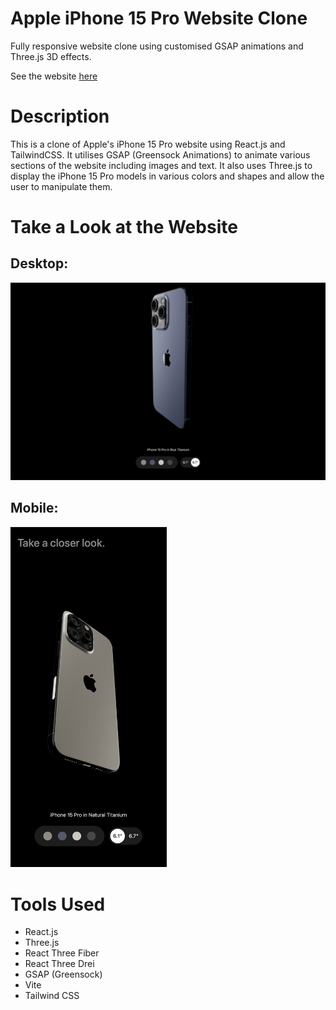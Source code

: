 # Apple iPhone 15 Pro Website Clone

Fully responsive website clone using customised GSAP animations and Three.js 3D effects. 

See the website [here](https://bright-gelato-d9b778.netlify.app)

# Description
This is a clone of Apple's iPhone 15 Pro website using React.js and TailwindCSS. It utilises GSAP (Greensock Animations) to animate various sections of the website including images and text. It also uses Three.js to display the iPhone 15 Pro models in various colors and shapes and allow the user to manipulate them.

# Take a Look at the Website

## Desktop:

<kbd>
<img src="readme-images/desktop-image.png" />
</kbd>

## Mobile:

<kbd>
<img src="readme-images/mobile-image.png" width="250"/>
</kbd>

# Tools Used
* React.js
* Three.js
* React Three Fiber
* React Three Drei
* GSAP (Greensock)
* Vite
* Tailwind CSS

